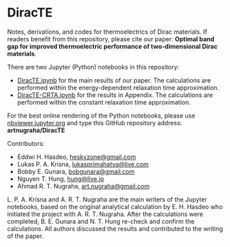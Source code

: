 # DiracTE
Notes, derivations, and codes for thermoelectrics of Dirac materials. If readers benefit from this repository, please cite our paper: <strong>Optimal band gap for improved thermoelectric performance of two-dimensional Dirac materials</strong>.

There are two Jupyter (Python) notebooks in this repository:
- <a href="https://nbviewer.jupyter.org/github/artnugraha/DiracTE/blob/master/DiracTE.ipynb">DiracTE.ipynb</a> for the main results of our paper. The calculations are performed within the energy-dependent relaxation time approximation.
- <a href="https://nbviewer.jupyter.org/github/artnugraha/DiracTE/blob/master/DiracTE-CRTA.ipynb">DiracTE-CRTA.ipynb</a> for the results in Appendix. The calculations are performed within the constant relaxation time approximation.

For the best online rendering of the Python notebooks, please use <a href="https://nbviewer.jupyter.org/">nbviewer.jupyter.org</a> and type this GitHub repository address: <strong>artnugraha/DiracTE</strong>

Contributors:
- Eddwi H. Hasdeo, <a href="mailto:heskyzone@gmail.com">heskyzone@gmail.com</a>
- Lukas P. A. Krisna, <a href="lukasprimahatva@live.com">lukasprimahatva@live.com</a>
- Bobby E. Gunara, <a href="bobgunara@gmail.com">bobgunara@gmail.com</a>
- Nguyen T. Hung, <a href="hung@live.jp">hung@live.jp</a>
- Ahmad R. T. Nugraha, <a href="art.nugraha@gmail.com">art.nugraha@gmail.com</a>

L. P. A. Krisna and A. R. T. Nugraha are the main writers of the Jupyter notebooks, based on the original analytical calculation by E. H. Hasdeo who initiated the project with A. R. T. Nugraha. After the calculations were completed, B. E. Gunara and N. T. Hung re-check and confirm the calculations.  All authors discussed the results and contributed to the writing of the paper.
